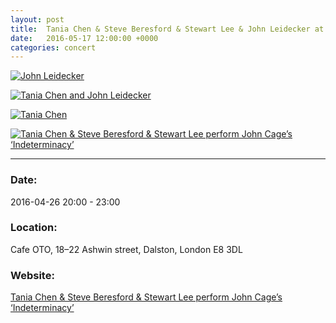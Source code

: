 ```yaml
---
layout: post
title:  Tania Chen & Steve Beresford & Stewart Lee & John Leidecker at Cafe Oto
date:   2016-05-17 12:00:00 +0000
categories: concert
---
```


[![John Leidecker](/notes/images/2016-04-26-tania-chen-steve-beresford-stewart-lee-at-cafe-oto/preview/DSCF4519.JPG)](/notes/images/2016-04-26-tania-chen-steve-beresford-stewart-lee-at-cafe-oto/DSCF4519.JPG)

[![Tania Chen and John Leidecker](/notes/images/2016-04-26-tania-chen-steve-beresford-stewart-lee-at-cafe-oto/preview/DSCF4522.JPG)](/notes/images/2016-04-26-tania-chen-steve-beresford-stewart-lee-at-cafe-oto/DSCF4522.JPG)

[![Tania Chen](/notes/images/2016-04-26-tania-chen-steve-beresford-stewart-lee-at-cafe-oto/preview/DSCF4524.JPG)](/notes/images/2016-04-26-tania-chen-steve-beresford-stewart-lee-at-cafe-oto/DSCF4524.JPG)

[![Tania Chen & Steve Beresford & Stewart Lee perform John Cage’s ‘Indeterminacy’](/notes/images/2016-04-26-tania-chen-steve-beresford-stewart-lee-at-cafe-oto/preview/DSCF4526.JPG)](/notes/images/2016-04-26-tania-chen-steve-beresford-stewart-lee-at-cafe-oto/DSCF4526.JPG)


---

### Date:

2016-04-26 20:00 - 23:00

### Location:

Cafe OTO, 18–22 Ashwin street, Dalston, London E8 3DL

### Website:

[Tania Chen & Steve Beresford & Stewart Lee perform John Cage’s ‘Indeterminacy’](https://cafeoto.co.uk/events/chen-beresford-lee-john-cage/)